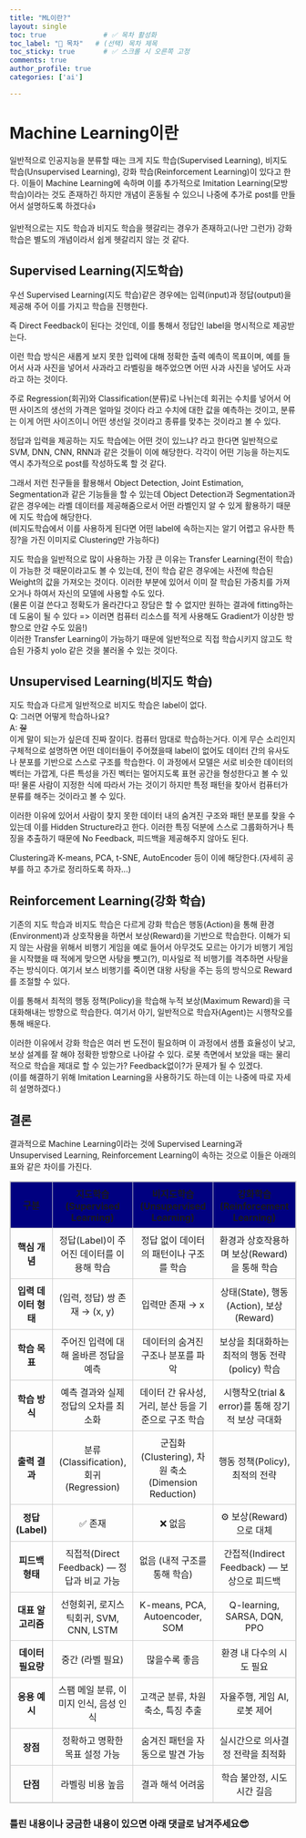 ```yaml
---
title: "ML이란?"
layout: single
toc: true              # ✅ 목차 활성화
toc_label: "📑 목차"   # (선택) 목차 제목
toc_sticky: true       # ✅ 스크롤 시 오른쪽 고정
comments: true
author_profile: true
categories: ['ai']

---
```


# Machine Learning이란
일반적으로 인공지능을 분류할 때는 크게 지도 학습(Supervised Learning), 비지도 학습(Unsupervised Learning), 강화 학습(Reinforcement Learning)이 있다고 한다. 이들이 Machine Learning에 속하며 이를 추가적으로 Imitation Learning(모방 학습)이라는 것도 존재하긴 하지만 개념이 혼동될 수 있으니 나중에 추가로 post를 만들어서 설명하도록 하겠다👍

일반적으로는 지도 학습과 비지도 학습을 헷갈리는 경우가 존재하고(나만 그런가) 강화 학습은 별도의 개념이라서 쉽게 헷갈리지 않는 것 같다.

## Supervised Learning(지도학습)
우선 Supervised Learning(지도 학습)같은 경우에는 입력(input)과 정답(output)을 제공해 주어 이를 가지고 학습을 진행한다. 

즉 Direct Feedback이 된다는 것인데, 이를 통해서 정답인 label을 명시적으로 제공받는다. 

이런 학습 방식은 새롭게 보지 못한 입력에 대해 정확한 출력 예측이 목표이며, 예를 들어서 사과 사진을 넣어서 사과라고 라벨링을 해주었으면 어떤 사과 사진을 넣어도 사과라고 하는 것이다.

주로 Regression(회귀)와 Classification(분류)로 나뉘는데 회귀는 수치를 넣어서 어떤 사이즈의 생선의 가격은 얼마일 것이다 라고 수치에 대한 값을 예측하는 것이고, 분류는 이게 어떤 사이즈이니 어떤 생선일 것이라고 종류를 맞추는 것이라고 볼 수 있다. 

정답과 입력을 제공하는 지도 학습에는 어떤 것이 있느냐? 라고 한다면 일반적으로 SVM, DNN, CNN, RNN과 같은 것들이 이에 해당한다. 각각이 어떤 기능을 하는지도 역시 추가적으로 post를 작성하도록 할 것 같다.

그래서 저런 친구들을 활용해서 Object Detection, Joint Estimation, Segmentation과 같은 기능들을 할 수 있는데 Object Detection과 Segmentation과 같은 경우에는 라벨 데이터를 제공해줌으로서 어떤 라벨인지 알 수 있게 활용하기 때문에 지도 학습에 해당한다.  
(비지도학습에서 이를 사용하게 된다면 어떤 label에 속하는지는 알기 어렵고 유사한 특징?을 가진 이미지로 Clustering만 가능하다)

지도 학습을 일반적으로 많이 사용하는 가장 큰 이유는 Transfer Learning(전이 학습)이 가능한 것 때문이라고도 볼 수 있는데, 전이 학습 같은 경우에는 사전에 학습된 Weight의 값을 가져오는 것이다. 이러한 부분에 있어서 이미 잘 학습된 가중치를 가져오거나 하여서 자신의 모델에 사용할 수도 있다.  
(물론 이걸 쓴다고 정확도가 올라간다고 장담은 할 수 없지만 원하는 결과에 fitting하는데 도움이 될 수 있다 => 이러면 컴퓨터 리소스를 적게 사용해도 Gradient가 이상한 방향으로 안갈 수도 있음!)  
이러한 Transfer Learning이 가능하기 때문에 일반적으로 직접 학습시키지 않고도 학습된 가중치 yolo 같은 것을 불러올 수 있는 것이다. 

## Unsupervised Learning(비지도 학습)
지도 학습과 다르게 일반적으로 비지도 학습은 label이 없다.  
Q: 그러면 어떻게 학습하나요?  
A: ~~잘~~  
이게 말이 되는가 싶은데 진짜 잘이다. 컴퓨터 맘대로 학습하는거다. 이게 무슨 소리인지 구체적으로 설명하면 어떤 데이터들이 주어졌을때 label이 없어도 데이터 간의 유사도나 분포를 기반으로 스스로 구조를 학습한다. 이 과정에서 모델은 서로 비슷한 데이터의 벡터는 가깝게, 다른 특성을 가진 벡터는 멀어지도록 표현 공간을 형성한다고 볼 수 있따!
물론 사람이 지정한 식에 따라서 가는 것이기 하지만 특정 패턴을 찾아서 컴퓨터가 분류를 해주는 것이라고 볼 수 있다. 

이러한 이유에 있어서 사람이 찾지 못한 데이터 내의 숨겨진 구조와 패턴 분포를 찾을 수 있는데 이를 Hidden Structure라고 한다. 이러한 특징 덕분에 스스로 그룹화하거나 특징을 추출하기 때문에 No Feedback, 피드백을 제공해주지 않아도 된다. 

Clustering과 K-means, PCA, t-SNE, AutoEncoder 등이 이에 해당한다.(자세히 공부를 하고 추가로 정리하도록 하자...)

## Reinforcement Learning(강화 학습)
기존의 지도 학습과 비지도 학습은 다르게 강화 학습은 행동(Action)을 통해 환경(Environment)과 상호작용을 하면서 보상(Reward)을 기반으로 학습한다. 이해가 되지 않는 사람을 위해서 비행기 게임을 예로 들어서 아무것도 모르는 아기가 비행기 게임을 시작했을 때 적에게 맞으면 사탕을 뺏고(?), 미사일로 적 비행기를 격추하면 사탕을 주는 방식이다. 여기서 보스 비행기를 죽이면 대왕 사탕을 주는 등의 방식으로 Reward를 조절할 수 있다.

이를 통해서 최적의 행동 정책(Policy)을 학습해 누적 보상(Maximum Reward)을 극대화해내는 방향으로 학습한다.
여기서 아기, 일반적으로 학습자(Agent)는 시행착오를 통해 배운다. 

이러한 이유에서 강화 학습은 여러 번 도전이 필요하며 이 과정에서 샘플 효율성이 낮고, 보상 설계를 잘 해야 정확한 방향으로 나아갈 수 있다. 로봇 측면에서 보았을 때는 물리적으로 학습을 제대로 할 수 있는가? Feedback없이?가 문제가 될 수 있겠다.  
(이를 해결하기 위해 Imitation Learning을 사용하기도 하는데 이는 나중에 따로 자세히 설명하겠다.)

## 결론
결과적으로 Machine Learning이라는 것에 Supervised Learning과 Unsupervised Learning, Reinforcement Learning이 속하는 것으로 이들은 아래의 표와 같은 차이를 가진다.  
<table style="border-collapse: collapse; width: 100%; border: 1px solid #ccc; text-align: center;">
  <thead>
    <tr style="background-color: #000080;">
      <th style="border: 1px solid #ccc; padding: 8px;">구분</th>
      <th style="border: 1px solid #ccc; padding: 8px;">지도학습 (Supervised Learning)</th>
      <th style="border: 1px solid #ccc; padding: 8px;">비지도학습 (Unsupervised Learning)</th>
      <th style="border: 1px solid #ccc; padding: 8px;">강화학습 (Reinforcement Learning)</th>
    </tr>
  </thead>
  <tbody>
    <tr>
      <td style="border: 1px solid #ccc; padding: 8px;"><b>핵심 개념</b></td>
      <td style="border: 1px solid #ccc; padding: 8px;">정답(Label)이 주어진 데이터를 이용해 학습</td>
      <td style="border: 1px solid #ccc; padding: 8px;">정답 없이 데이터의 패턴이나 구조를 학습</td>
      <td style="border: 1px solid #ccc; padding: 8px;">환경과 상호작용하며 보상(Reward)을 통해 학습</td>
    </tr>
    <tr>
      <td style="border: 1px solid #ccc; padding: 8px;"><b>입력 데이터 형태</b></td>
      <td style="border: 1px solid #ccc; padding: 8px;">(입력, 정답) 쌍 존재 → (x, y)</td>
      <td style="border: 1px solid #ccc; padding: 8px;">입력만 존재 → x</td>
      <td style="border: 1px solid #ccc; padding: 8px;">상태(State), 행동(Action), 보상(Reward)</td>
    </tr>
    <tr>
      <td style="border: 1px solid #ccc; padding: 8px;"><b>학습 목표</b></td>
      <td style="border: 1px solid #ccc; padding: 8px;">주어진 입력에 대해 올바른 정답을 예측</td>
      <td style="border: 1px solid #ccc; padding: 8px;">데이터의 숨겨진 구조나 분포를 파악</td>
      <td style="border: 1px solid #ccc; padding: 8px;">보상을 최대화하는 최적의 행동 전략(policy) 학습</td>
    </tr>
    <tr>
      <td style="border: 1px solid #ccc; padding: 8px;"><b>학습 방식</b></td>
      <td style="border: 1px solid #ccc; padding: 8px;">예측 결과와 실제 정답의 오차를 최소화</td>
      <td style="border: 1px solid #ccc; padding: 8px;">데이터 간 유사성, 거리, 분산 등을 기준으로 구조 학습</td>
      <td style="border: 1px solid #ccc; padding: 8px;">시행착오(trial & error)를 통해 장기적 보상 극대화</td>
    </tr>
    <tr>
      <td style="border: 1px solid #ccc; padding: 8px;"><b>출력 결과</b></td>
      <td style="border: 1px solid #ccc; padding: 8px;">분류(Classification), 회귀(Regression)</td>
      <td style="border: 1px solid #ccc; padding: 8px;">군집화(Clustering), 차원 축소(Dimension Reduction)</td>
      <td style="border: 1px solid #ccc; padding: 8px;">행동 정책(Policy), 최적의 전략</td>
    </tr>
    <tr>
      <td style="border: 1px solid #ccc; padding: 8px;"><b>정답(Label)</b></td>
      <td style="border: 1px solid #ccc; padding: 8px;">✅ 존재</td>
      <td style="border: 1px solid #ccc; padding: 8px;">❌ 없음</td>
      <td style="border: 1px solid #ccc; padding: 8px;">⚙️ 보상(Reward)으로 대체</td>
    </tr>
    <tr>
      <td style="border: 1px solid #ccc; padding: 8px;"><b>피드백 형태</b></td>
      <td style="border: 1px solid #ccc; padding: 8px;">직접적(Direct Feedback) — 정답과 비교 가능</td>
      <td style="border: 1px solid #ccc; padding: 8px;">없음 (내적 구조를 통해 학습)</td>
      <td style="border: 1px solid #ccc; padding: 8px;">간접적(Indirect Feedback) — 보상으로 피드백</td>
    </tr>
    <tr>
      <td style="border: 1px solid #ccc; padding: 8px;"><b>대표 알고리즘</b></td>
      <td style="border: 1px solid #ccc; padding: 8px;">선형회귀, 로지스틱회귀, SVM, CNN, LSTM</td>
      <td style="border: 1px solid #ccc; padding: 8px;">K-means, PCA, Autoencoder, SOM</td>
      <td style="border: 1px solid #ccc; padding: 8px;">Q-learning, SARSA, DQN, PPO</td>
    </tr>
    <tr>
      <td style="border: 1px solid #ccc; padding: 8px;"><b>데이터 필요량</b></td>
      <td style="border: 1px solid #ccc; padding: 8px;">중간 (라벨 필요)</td>
      <td style="border: 1px solid #ccc; padding: 8px;">많을수록 좋음</td>
      <td style="border: 1px solid #ccc; padding: 8px;">환경 내 다수의 시도 필요</td>
    </tr>
    <tr>
      <td style="border: 1px solid #ccc; padding: 8px;"><b>응용 예시</b></td>
      <td style="border: 1px solid #ccc; padding: 8px;">스팸 메일 분류, 이미지 인식, 음성 인식</td>
      <td style="border: 1px solid #ccc; padding: 8px;">고객군 분류, 차원 축소, 특징 추출</td>
      <td style="border: 1px solid #ccc; padding: 8px;">자율주행, 게임 AI, 로봇 제어</td>
    </tr>
    <tr>
      <td style="border: 1px solid #ccc; padding: 8px;"><b>장점</b></td>
      <td style="border: 1px solid #ccc; padding: 8px;">정확하고 명확한 목표 설정 가능</td>
      <td style="border: 1px solid #ccc; padding: 8px;">숨겨진 패턴을 자동으로 발견 가능</td>
      <td style="border: 1px solid #ccc; padding: 8px;">실시간으로 의사결정 전략을 최적화</td>
    </tr>
    <tr>
      <td style="border: 1px solid #ccc; padding: 8px;"><b>단점</b></td>
      <td style="border: 1px solid #ccc; padding: 8px;">라벨링 비용 높음</td>
      <td style="border: 1px solid #ccc; padding: 8px;">결과 해석 어려움</td>
      <td style="border: 1px solid #ccc; padding: 8px;">학습 불안정, 시도 시간 길음</td>
    </tr>
  </tbody>
</table>

### 틀린 내용이나 궁금한 내용이 있으면 아래 댓글로 남겨주세요😎